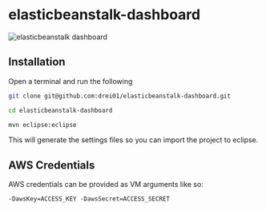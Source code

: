 elasticbeanstalk-dashboard
==========================

![elasticbeanstalk dashboard](https://s3-eu-west-1.amazonaws.com/nw-test-images/elasticbeanstalk-dashboard.png "ElasticBeanstalk Dashboard")

Installation
------

Open a terminal and run the following

``` BASH
git clone git@github.com:drei01/elasticbeanstalk-dashboard.git
```

```BASH
cd elasticbeanstalk-dashboard
```


``` BASH
mvn eclipse:eclipse
```

This will generate the settings files so you can import the project to eclipse.

AWS Credentials
------
AWS credentials can be provided as VM arguments like so:

```
-DawsKey=ACCESS_KEY -DawsSecret=ACCESS_SECRET
```


